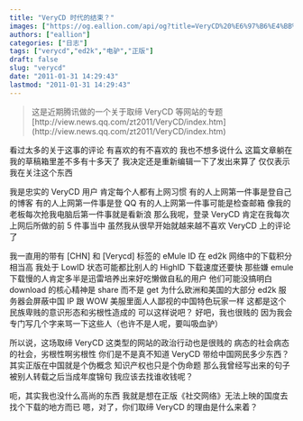 ```yaml
---
title: "VeryCD 时代的结束？"
images: ["https://og.eallion.com/api/og?title=VeryCD%20%E6%97%B6%E4%BB%A3%E7%9A%84%E7%BB%93%E6%9D%9F%EF%BC%9F"]
authors: ["eallion"]
categories: ["日志"]
tags: ["verycd","ed2k","电驴","正版"]
draft: false
slug: "verycd"
date: "2011-01-31 14:29:43"
lastmod: "2011-01-31 14:29:43"
---
```


<blockquote > 这是近期腾讯做的一个关于取缔 VeryCD 等网站的专题
[http://view.news.qq.com/zt2011/VeryCD/index.htm](http://view.news.qq.com/zt2011/VeryCD/index.htm)</blockquote>

看过太多的关于这事的评论
有喜欢的有不喜欢的
我也不想多说什么
这篇文章躺在我的草稿箱里差不多有十多天了
我决定还是重新编辑一下了发出来算了
仅仅表示我在关注这个东西

我是忠实的 VeryCD 用户
肯定每个人都有上网习惯
有的人上网第一件事是登自己的博客
有的人上网第一件事是登 QQ
有的人上网第一件事可能是检查邮箱
像我的老板每次抢我电脑后第一件事就是看新浪
那么我呢，登录 VeryCD 肯定在我每次上网后所做的前 5 件事当中
虽然我从很早开始就越来越不喜欢 VeryCD 上的评论了

我一直用的带有 [CHN] 和 [Verycd] 标签的 eMule ID
在 ed2k 网络中的下载积分相当高
我处于 LowID 状态可能都比别人的 HighID 下载速度还要快
那些嫌 emule 下载慢的人肯定多半是迅雷培养出来好吃懒做自私的用户
他们可能没搞明白 download 的核心精神是 share 而不是 get
为什么欧洲和美国的大部分 ed2k 服务器会屏蔽中国 IP
跟 WOW 美服里面人人鄙视的中国特色玩家一样
这都是这个民族卑贱的意识形态和劣根性造成的
可以这样说吧？
好吧，我也很贱的
因为我会专门写几个字来骂一下这些人（也许不是人呢，要叫吸血驴）

所以说，这场取缔 VeryCD 这类型的网站的政治行动也是很贱的
病态的社会病态的社会，劣根性啊劣根性
你们是不是真不知道 VeryCD 带给中国网民多少东西？
其实正版在中国就是个伪概念
知识产权也只是个伪命题
那么我曾经写出来的句子被别人转载之后当成年度锦句
我应该去找谁收钱呢？

呃，其实我也没什么高尚的东西
我就是想在正版《社交网络》无法上映的国度去找个下载的地方而已
嗯，对了，你们取缔 VeryCD 的理由是什么来着？
